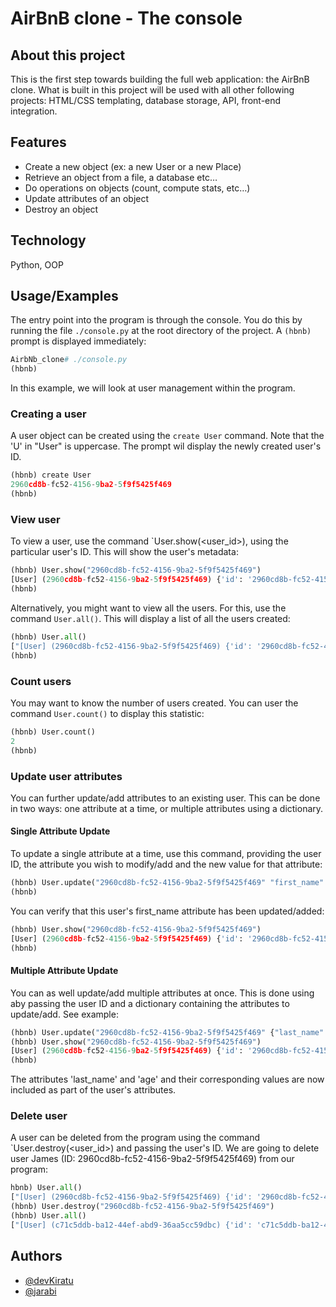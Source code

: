 # AirBnB clone - The console

## About this project
This is the first step towards building the full web application: the AirBnB clone. What is built in this project will be used with all other following projects: HTML/CSS templating, database storage, API, front-end integration.

## Features

* Create a new object (ex: a new User or a new Place)
* Retrieve an object from a file, a database etc…
* Do operations on objects (count, compute stats, etc…)
* Update attributes of an object
* Destroy an object

## Technology

Python, OOP


## Usage/Examples

The entry point into the program is through the console. You do this by running the file `./console.py` at the root directory of the project. A `(hbnb)` prompt is displayed immediately:

```python
AirbNb_clone# ./console.py
(hbnb)
```

In this example, we will look at user management within the program.

### Creating a user
A user object can be created using the `create User` command. Note that the 'U' in "User" is uppercase. The prompt wil display the newly created user's ID.
```python
(hbnb) create User
2960cd8b-fc52-4156-9ba2-5f9f5425f469
(hbnb)
```
### View user
To view a user, use the command `User.show(<user_id>), using the particular user's ID. This will show the user's metadata:
```python
(hbnb) User.show("2960cd8b-fc52-4156-9ba2-5f9f5425f469")
[User] (2960cd8b-fc52-4156-9ba2-5f9f5425f469) {'id': '2960cd8b-fc52-4156-9ba2-5f9f5425f469', 'created_at': datetime.datetime(2023, 7, 16, 12, 55, 1, 478662), 'updated_at': datetime.datetime(2023, 7, 16, 12, 55, 1, 478668)}
(hbnb)
```
Alternatively, you might want to view all the users. For this, use the command `User.all()`. This will display a list of all the users created:
```python
(hbnb) User.all()
["[User] (2960cd8b-fc52-4156-9ba2-5f9f5425f469) {'id': '2960cd8b-fc52-4156-9ba2-5f9f5425f469', 'created_at': datetime.datetime(2023, 7, 16, 12, 55, 1, 478662), 'updated_at': datetime.datetime(2023, 7, 16, 12, 55, 1, 478668)}", "[User] (c71c5ddb-ba12-44ef-abd9-36aa5cc59dbc) {'id': 'c71c5ddb-ba12-44ef-abd9-36aa5cc59dbc', 'created_at': datetime.datetime(2023, 7, 16, 13, 4, 32, 804515), 'updated_at': datetime.datetime(2023, 7, 16, 13, 4, 32, 804521)}"]
(hbnb)
```
### Count users
You may want to know the number of users created. You can user the command `User.count()` to display this statistic:
```python
(hbnb) User.count()
2
(hbnb)
```
### Update user attributes
You can further update/add attributes to an existing user. This can be done in two ways: one attribute at a time, or multiple attributes using a dictionary.

#### Single Attribute Update
To update a single attribute at a time, use this command, providing the user ID, the attribute you wish to modify/add and the new value for that attribute:
```python
(hbnb) User.update("2960cd8b-fc52-4156-9ba2-5f9f5425f469" "first_name" "James")
(hbnb)
```
You can verify that this user's first_name attribute has been updated/added:
```python
(hbnb) User.show("2960cd8b-fc52-4156-9ba2-5f9f5425f469")
[User] (2960cd8b-fc52-4156-9ba2-5f9f5425f469) {'id': '2960cd8b-fc52-4156-9ba2-5f9f5425f469', 'created_at': datetime.datetime(2023, 7, 16, 12, 55, 1, 478662), 'updated_at': datetime.datetime(2023, 7, 16, 13, 13, 51, 572849), 'first_name': 'James'}
(hbnb)
```
#### Multiple Attribute Update
You can as well update/add multiple attributes at once. This is done using aby passing the user ID and a dictionary containing the attributes to update/add. See example:
```python
(hbnb) User.update("2960cd8b-fc52-4156-9ba2-5f9f5425f469" {"last_name": "Okwaro", 'age': 39})
(hbnb) User.show("2960cd8b-fc52-4156-9ba2-5f9f5425f469")
[User] (2960cd8b-fc52-4156-9ba2-5f9f5425f469) {'id': '2960cd8b-fc52-4156-9ba2-5f9f5425f469', 'created_at': datetime.datetime(2023, 7, 16, 12, 55, 1, 478662), 'updated_at': datetime.datetime(2023, 7, 16, 13, 21, 17, 774417), 'first_name': 'James', 'last_name': 'Okwaro', 'age': '39'}
(hbnb)
```
The attributes 'last_name' and 'age' and their corresponding values are now included as part of the user's attributes.

### Delete user
A user can be deleted from the program using the command `User.destroy(<user_id>) and passing the user's ID. We are going to delete user James (ID: 2960cd8b-fc52-4156-9ba2-5f9f5425f469) from our program:
```python
hbnb) User.all()
["[User] (2960cd8b-fc52-4156-9ba2-5f9f5425f469) {'id': '2960cd8b-fc52-4156-9ba2-5f9f5425f469', 'created_at': datetime.datetime(2023, 7, 16, 12, 55, 1, 478662), 'updated_at': datetime.datetime(2023, 7, 16, 13, 21, 17, 774417), 'first_name': 'James', 'last_name': 'Okwaro', 'age': '39'}", "[User] (c71c5ddb-ba12-44ef-abd9-36aa5cc59dbc) {'id': 'c71c5ddb-ba12-44ef-abd9-36aa5cc59dbc', 'created_at': datetime.datetime(2023, 7, 16, 13, 4, 32, 804515), 'updated_at': datetime.datetime(2023, 7, 16, 13, 4, 32, 804521)}"]
(hbnb) User.destroy("2960cd8b-fc52-4156-9ba2-5f9f5425f469")
(hbnb) User.all()
["[User] (c71c5ddb-ba12-44ef-abd9-36aa5cc59dbc) {'id': 'c71c5ddb-ba12-44ef-abd9-36aa5cc59dbc', 'created_at': datetime.datetime(2023, 7, 16, 13, 4, 32, 804515), 'updated_at': datetime.datetime(2023, 7, 16, 13, 4, 32, 804521)}"]
```

## Authors

- [@devKiratu](https://github.com/devKiratu)
- [@jarabi](https://github.com/Jarabi)
